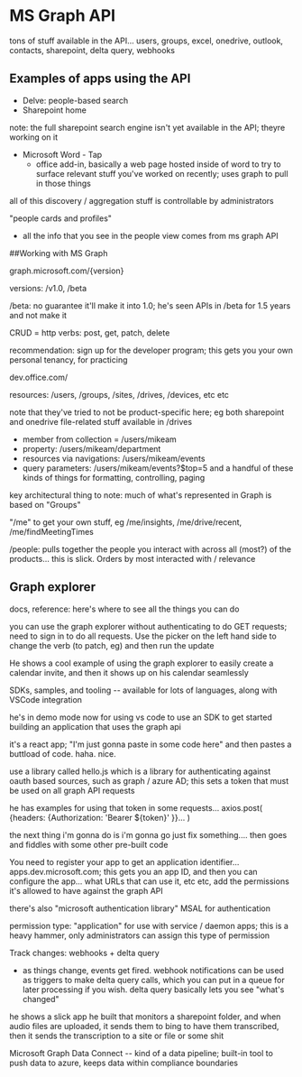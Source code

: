 # MS Graph API

tons of stuff available in the API... users, groups, excel, onedrive, outlook, contacts, sharepoint, delta query, webhooks


## Examples of apps using the API

  - Delve: people-based search
  - Sharepoint home

note: the full sharepoint search engine isn't yet available in the API; theyre working on it

  - Microsoft Word - Tap
    - office add-in, basically a web page hosted inside of word to try to surface relevant stuff you've worked on recently; uses graph to pull in those things


all of this discovery / aggregation stuff is controllable by administrators

"people cards and profiles"

- all the info that you see in the people view comes from ms graph API

##Working with MS Graph

graph.microsoft.com/{version}

versions: /v1.0, /beta

/beta: no guarantee it'll make it into 1.0; he's seen APIs in /beta for 1.5 years and not make it

CRUD = http verbs: post, get, patch, delete

recommendation: sign up for the developer program; this gets you your own personal tenancy, for practicing

dev.office.com/

resources: /users, /groups, /sites, /drives, /devices, etc etc

note that they've tried to not be product-specific here; eg both sharepoint and onedrive file-related stuff available in /drives

- member from collection = /users/mikeam
- property: /users/mikeam/department
- resources via navigations: /users/mikeam/events
- query parameters: /users/mikeam/events?$top=5 and a handful of these kinds of things for formatting, controlling, paging

key architectural thing to note: much of what's represented in Graph is based on "Groups"

"/me" to get your own stuff, eg /me/insights, /me/drive/recent, /me/findMeetingTimes

/people: pulls together the people you interact with across all (most?) of the products... this is slick. Orders by most interacted with / relevance



## Graph explorer

docs, reference: here's where to see all the things you can do

you can use the graph explorer without authenticating to do GET requests; need to sign in to do all requests. Use the picker on the left hand side to change the verb (to patch, eg) and then run the update

He shows a cool example of using the graph explorer to easily create a calendar invite, and then it shows up on his calendar seamlessly


SDKs, samples, and tooling -- available for lots of languages, along with VSCode integration

he's in demo mode now for using vs code to use an SDK to get started building an application that uses the graph api

it's a react app; "I'm just gonna paste in some code here" and then pastes a buttload of code. haha. nice.

use a library called hello.js which is a library for authenticating against oauth based sources, such as graph / azure AD; this sets a token that must be used on all graph API requests

he has examples for using that token in some requests... axios.post( {headers: {Authorization: 'Bearer ${token}' }}... )

the next thing i'm gonna do is i'm gonna go just fix something.... then goes and fiddles with some other pre-built code


You need to register your app to get an application identifier... apps.dev.microsoft.com; this gets you an app ID, and then you can configure the app... what URLs that can use it, etc etc, add the permissions it's allowed to have against the graph API

there's also "microsoft authentication library" MSAL for authentication


permission type: "application" for use with service / daemon apps; this is a heavy hammer, only administrators can assign this type of permission


Track changes: webhooks + delta query

- as things change, events get fired. webhook notifications can be used as triggers to make delta query calls, which you can put in a queue for later processing if you wish. delta query basically lets you see "what's changed"

he shows a slick app he built that monitors a sharepoint folder, and when audio files are uploaded, it sends them to bing to have them transcribed, then it sends the transcription to a site or file or some shit

Microsoft Graph Data Connect -- kind of a data pipeline; built-in tool to push data to azure, keeps data within compliance boundaries



